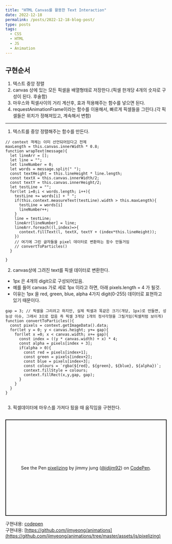 ```yaml
---
title: "HTML Canvas를 활용한 Text Interaction"
date: 2022-12-18
permalink: /posts/2022-12-18-blog-post/
type: posts
tags:
  - CSS
  - HTML
  - JS
  - Animation
---
```


## 구현순서

1. 텍스트 중앙 정렬
2. canvas 상에 있는 모든 픽셀을 배열형태로 저장한다.(픽셀 한개당 4개의 숫자로 구성이 된다. 후술함)
3. 마우스와 픽셀사이의 거리 계산후, 효과 적용해주는 함수를 넣으면 된다.
4. requestAnimationFrame이라는 함수를 이용해서, 빠르게 픽셀들을 그린다.(각 픽셀들은 위치가 정해져있고, 계속해서 변함)

---

1. 텍스트를 중앙 정렬해주는 함수를 만든다.

```
// context 객체는 이미 선언되어있다고 전제
maxLength = this.canvas.innerWidth * 0.8;
function wrapText(message){
  let lineArr = [];
  let line = "";
  let lineNumber = 0;
  let words = message.split(" ");
  const textHeight = this.lineHeight * line.length;
  const textX = this.canvas.innerWidth/2;
  const textY = this.canvas.innerHeight/2;
  let testLine = "";
  for(let i=0;i < words.length; i++){
    testLine += words[i] + " ";
    if(this.context.measureText(testLine).width > this.maxLength){
      testLine = words[i]
      lineNumber++;
    }
    line = testLine;
    lineArr[lineNumber] = line;
    lineArr.foreach((l,index)=>{
      context.fillText(l, textX, textY + (index*this.lineHeight));
    })
    // 여기에 그린 글자들을 pixel 데이터로 변환하는 함수 만들거임
    // convertToParticles()
  }

}
```

2. canvas상에 그려진 text를 픽셀 데이터로 변환한다.

- 1px 은 4개의 digit으로 구성되어있음.
- 예를 들어 canvas 가로 세로 1px 이라고 하면, 아래 pixels.length = 4 가 될것.
- 이유는 1px 을 red, green, blue, alpha 4가지 digit(0-255) 데이터로 표현하고 있기 때문이다.

```
gap = 3; // 픽셀을 그리려고 하지만, 실제 픽셀과 똑같은 크기(개당, 1px)로 만들면, 성능상 이슈, 그래서 3으로 잡음 즉 픽셀 3개당 1개의 정사각형을 그릴거임(픽셀처럼 보이게)
function convertToParticles(){
  const pixels = context.getImageData().data;
  for(let y = 0; y < canvas.height; y+= gap){
    for(let x =0; x < canvas.width; x+= gap){
      const index = ((y * canvas.width) + x) * 4;
      const alpha = pixels[index + 3];
      if(alpha > 0){
        const red = pixels[index+1];
        const green = pixels[index+2];
        const blue = pixels[index+3];
        const colours = `rgba(${red}, ${green}, ${blue}, ${alpha})`;
        context.fillStyle = colours;
        context.fillRect(x,y,gap, gap);
      }
    }
  }
}


```

3. 픽셀데이터에 마우스를 가져다 됬을 때 움직임을 구현한다.

```

```

<p class="codepen" data-height="300" data-theme-id="dark" data-default-tab="js,result" data-slug-hash="VwdgpMj" data-user="idjjm92" style="height: 300px; box-sizing: border-box; display: flex; align-items: center; justify-content: center; border: 2px solid; margin: 1em 0; padding: 1em;">
  <span>See the Pen <a href="https://codepen.io/idjjm92/pen/VwdgpMj">
  pixelizing</a> by jimmy jung (<a href="https://codepen.io/idjjm92">@idjjm92</a>)
  on <a href="https://codepen.io">CodePen</a>.</span>
</p>
<script async src="https://cpwebassets.codepen.io/assets/embed/ei.js"></script>

구현내용: [codepen](https://codepen.io/idjjm92/pen/VwdgpMj)
<br/>
구현내용: [https://github.com/jimyeong/animations](https://github.com/jimyeong/animations/tree/master/assets/js/pixelizing)
